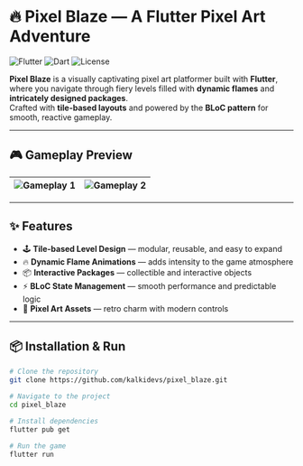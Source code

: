 # 🔥 Pixel Blaze — A Flutter Pixel Art Adventure

![Flutter](https://img.shields.io/badge/Flutter-3.x-blue?logo=flutter&logoColor=white)
![Dart](https://img.shields.io/badge/Dart-3.x-blue?logo=dart&logoColor=white)
![License](https://img.shields.io/badge/License-MIT-green)

**Pixel Blaze** is a visually captivating pixel art platformer built with **Flutter**, where you navigate through fiery levels filled with **dynamic flames** and **intricately designed packages**.  
Crafted with **tile-based layouts** and powered by the **BLoC pattern** for smooth, reactive gameplay.

---

## 🎮 Gameplay Preview

| ![Gameplay 1](s1.png) | ![Gameplay 2](s2.png) |
|-----------------------|-----------------------|

---

## ✨ Features

- 🕹 **Tile-based Level Design** — modular, reusable, and easy to expand
- 🔥 **Dynamic Flame Animations** — adds intensity to the game atmosphere
- 📦 **Interactive Packages** — collectible and interactive objects
- ⚡ **BLoC State Management** — smooth performance and predictable logic
- 🎨 **Pixel Art Assets** — retro charm with modern controls

---

## 📦 Installation & Run

```bash
# Clone the repository
git clone https://github.com/kalkidevs/pixel_blaze.git

# Navigate to the project
cd pixel_blaze

# Install dependencies
flutter pub get

# Run the game
flutter run
